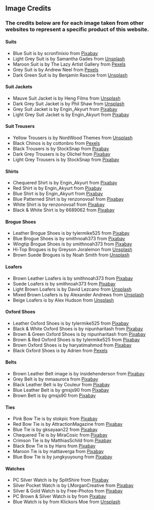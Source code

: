 ## Image Credits

### The credits below are for each image taken from other websites to represent a specific product of this website.

#### Suits

* Blue Suit is by scronfinixio from [Pixabay](https://pixabay.com/photos/groom-suit-style-1536233/)
* Light Grey Suit is by Samantha Gades from [Unsplash](https://unsplash.com/photos/bFYoyKivbmg)
* Maroon Suit is by The Lazy Artist Gallery from [Pexels](https://www.pexels.com/photo/person-sitting-on-stairs-beside-sunglasses-1300550/)
* Grey Suit is by Andrew Neel from [Pexels](https://www.pexels.com/photo/photo-of-man-sitting-on-chair-3178767/)
* Dark Green Suit is by Benjamin Rascoe from [Unsplash](https://unsplash.com/photos/NxtxmmHc2OE)

#### Suit Jackets

* Mauve Suit Jacket is by Heng Films from [Unsplash](https://unsplash.com/photos/mpdIPhYqZ4Y)
* Dark Grey Suit Jacket is by Phil Shaw from [Unsplash](https://unsplash.com/photos/2WcoiQ_C4b0)
* Grey Suit Jacket is by Engin_Akyurt from [Pixabay](https://pixabay.com/photos/shirt-male-man-fashion-person-3737405/)
* Light Grey Suit Jacket is by Engin_Akyurt from [Pixabay](https://pixabay.com/photos/shirt-male-man-fashion-person-3737407/)

#### Suit Trousers

* Yellow Trousers is by NordWood Themes from [Unsplash](https://unsplash.com/photos/XG-fPA4Nu6k)
* Black Chinos is by cottonbro from [Pexels](https://www.pexels.com/photo/a-person-sitting-on-a-bar-stool-7764009/)
* Black Trousers is by StockSnap from [Pixabay](https://pixabay.com/photos/white-tshirt-vneck-fashion-guy-926838/)
* Dark Grey Trousers is by Olichel from [Pixabay](https://pixabay.com/photos/suit-man-business-person-923133/)
* Light Grey Trousers is by StockSnap from [Pixabay](https://pixabay.com/photos/table-pants-cap-shoes-clothes-2576387/)

#### Shirts

* Chequered Shirt is by Engin_Akyurt from [Pixabay](https://pixabay.com/photos/male-shirt-red-fashion-design-4792234/)
* Red Shirt is by Engin_Akyurt from [Pixabay](https://pixabay.com/photos/shirt-male-man-fashion-person-3737408/)
* Blue Shirt is by Engin_Akyurt from [Pixabay](https://pixabay.com/photos/shirt-clothes-male-model-genre-2604729/)
* Blue Patterned Shirt is by renzonovoa1 from [Pixabay](https://pixabay.com/photos/shirt-man-blue-fashion-peru-2947549/)
* White Shirt is by renzonovoa1 from [Pixabay](https://pixabay.com/photos/shirt-man-white-fashion-2017-2947548/)
* Black & White Shirt is by 6689062 from [Pixabay](https://pixabay.com/photos/blur-box-business-checkered-shirt-2841225/)

#### Brogue Shoes

* Leather Brogue Shoes is by tylermike525 from [Pixabay](https://pixabay.com/photos/brogue-shoes-shoes-leather-shoes-5983822/)
* Blue Brogue Shoes is by smithnoah373 from [Pixabay](https://pixabay.com/photos/brogue-shoes-shoes-fashion-6122445/)
* Wingtip Brogue Shoes is by smithnoah373 from [Pixabay](https://pixabay.com/photos/men-s-brogues-wingtip-brogues-6104666/)
* Hi-Top Brogues is by Greyson Joralemon from [Unsplash](https://unsplash.com/photos/ySVIn-6O3uo)
* Brown Suede Brogues is by Noah Smith from [Unsplash](https://unsplash.com/photos/1z2hBTKHdWI)

#### Loafers

* Brown Leather Loafers is by smithnoah373 from [Pixabay](https://pixabay.com/photos/loafers-shoes-leather-brown-shoes-6079036/)
* Suede Loafers is by smithnoah373 from [Pixabay](https://pixabay.com/photos/loafer-shoes-shoes-men-s-shoes-6109687/)
* Light Brown Loafers is by David Lezcano from [Unsplash](https://unsplash.com/photos/b_L9iE1DUHo)
* Mixed Brown Loafers is by Alexander Andrews from [Unsplash](https://unsplash.com/photos/OfvV-jkgrfQ)
* Beige Loafers is by Alex Hudson from [Unsplash](https://unsplash.com/photos/Cpip61Lp28Q)

#### Oxford Shoes

* Leather Oxford Shoes is by tylermike525 from [Pixabay](https://pixabay.com/photos/oxford-shoes-leather-shoes-6078951/)
* Black & White Oxford Shoes is by nipunharitash from [Pixabay](https://pixabay.com/photos/oxford-shoes-leather-fashion-3528032/)
* Brown & Green Oxford Shoes is by nipunharitash from [Pixabay](https://pixabay.com/photos/oxford-shoes-leather-style-pair-3453489/)
* Brown & Red Oxford Shoes is by tylermike525 from [Pixabay](https://pixabay.com/photos/oxford-shoes-leather-oxford-shoes-5998489)
* Brown Oxford Shoes is by haryatimahmod from [Pixabay](https://pixabay.com/photos/men-shoes-oxford-classic-feet-1888670/)
* Black Oxford Shoes is by Adrien from [Pexels](https://www.pexels.com/photo/person-wearing-black-leather-dress-shoes-999455/)

#### Belts

* Brown Leather Belt image is by insidehenderson from [Pixabay](https://pixabay.com/photos/menswear-man-male-clothing-fashion-952835/)
* Grey Belt is by mmaaurora from [Pixabay](https://pixabay.com/photos/fashion-belt-model-buckle-male-3441990/)
* Black Leather Belt is by Couleur from [Pixabay](https://pixabay.com/photos/belts-belt-buckle-buckle-metal-2172333/)
* Blue Leather Belt is by gmsjs90 from [Pixabay](https://pixabay.com/photos/belt-leather-belt-men-accessories-5538613/)
* Brown Belt is by gmsjs90 from [Pixabay](https://pixabay.com/photos/belt-leather-belt-men-accessories-5538613/)

#### Ties

* Pink Bow Tie is by stokpic from [Pixabay](https://pixabay.com/photos/man-bow-tie-fashion-bow-tie-suit-642063/)
* Red Bow Tie is by AttractionMagazine from [Pixabay](https://pixabay.com/photos/tie-howe-fashion-elegance-style-809378/)
* Blue Tie is by gksayaan22 from [Pixabay](https://pixabay.com/photos/suit-tie-men-1971663/)
* Chequered Tie is by MiraCosic from [Pixabay](https://pixabay.com/photos/necktie-business-man-s-clothing-987784/)
* Crimson Tie is by MatthiasSchild from [Pixabay](https://pixabay.com/photos/tie-clothing-suit-fashion-elegant-2946772/)
* Black Bow Tie is by Hans from [Pixabay](https://pixabay.com/photos/fly-suit-groom-loop-collar-693663/)
* Maroon Tie is by mattiaverga from [Pixabay](https://pixabay.com/photos/clothes-tie-clothing-shirt-590567/)
* Blue Bow Tie is by jungkyuyoung from [Pixabay](https://pixabay.com/photos/necktie-botha-shirt-1970981/)

#### Watches

* PC Silver Watch is by SplitShire from [Pixabay](https://pixabay.com/photos/wristwatch-watch-accessory-407096/)
* Silver Pocket Watch is by LMorganCreative from [Pixabay](https://pixabay.com/photos/pocket-watch-watch-vintage-old-5500840/)
* Silver & Gold Watch is by Free-Photos from [Pixabay](https://pixabay.com/photos/wristwatch-pocket-hand-time-male-1149669/)
* PC Brown & Silver Watch is by from [Pixabay](https://pixabay.com/photos/time-clock-background-wrist-watch-3090387/)
* Blue Watch is by from Klickors Moe from [Unsplash](https://unsplash.com/photos/1CjiCJgHOOY)